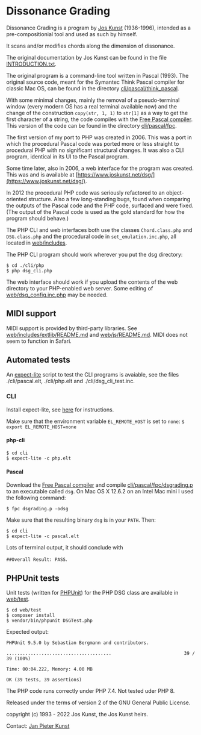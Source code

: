 # Dissonance Grading

Dissonance Grading is a program by [Jos Kunst](https://joskunst.net/) (1936-1996), intended as a 
pre-compositionial tool and used as such by himself.

It scans and/or modifies chords along the dimension of dissonance.

The original documentation by Jos Kunst can be found in the file [INTRODUCTION.txt](./INTRODUCTION.txt).

The original program is a command-line tool written in Pascal (1993). The 
original source code, meant for the Symantec Think Pascal compiler for classic 
Mac OS, can be found in the directory [cli/pascal/think_pascal](./cli/pascal/think_pascal).

With some minimal changes, mainly the removal of a pseudo-terminal window 
(every modern OS has a real terminal available now) and the change of the 
construction `copy(str, 1, 1)` to `str[1]` as a way to get the first character 
of a string, the code compiles with the [Free Pascal compiler](https://www.freepascal.org/). This version of the code can be found in the 
directory [cli/pascal/fpc](./cli/pascal/fpc).

The first version of my port to PHP was created in 2006. This was a port in 
which the procedural Pascal code was ported more or less straight to procedural 
PHP with no significant structural changes. It was also a CLI program, 
identical in its UI to the Pascal program.

Some time later, also in 2006, a web interface for the program was created. 
This was and is available at [https://www.joskunst.net/dsg/](https://www.joskunst.net/dsg/).

In 2012 the procedural PHP code was seriously refactored to an object-oriented 
structure. Also a few long-standing bugs, found when comparing the outputs of 
the Pascal code and the PHP code, surfaced and were fixed. (The output of the 
Pascal code is used as the gold standard for how the program should behave.)

The PHP CLI and web interfaces both use the classes `Chord.class.php` and 
`DSG.class.php` and the procedural code in `set_emulation.inc.php`, all located in 
[web/includes](./web/includes).

The PHP CLI program should work wherever you put the dsg directory:
```shell
$ cd ./cli/php
$ php dsg_cli.php
```
The web interface should work if you upload the contents of the web directory to your PHP-enabled web server. Some editing of [web/dsg_config.inc.php](./web/dsg_config.inc.php) may be needed. 

## MIDI support
MIDI support is provided by third-party libraries. See  [web/includes/extlib/README.md](./web/includes/extlib/README.md) and [web/js/README.md](./web/js/README.md). MIDI does not seem to function in Safari. 

## Automated tests

An [expect-lite](https://expect-lite.sourceforge.net/) script to test the CLI programs is avaiable, see the files
./cli/pascal.elt, ./cli/php.elt and ./cli/dsg_cli_test.inc.

### CLI

Install expect-lite, see [here](https://expect-lite.sourceforge.net/expect-lite_install.html) for instructions.

Make sure that the environment variable `EL_REMOTE_HOST` is set to `none`: `$ export EL_REMOTE_HOST=none`

#### php-cli

```shell
$ cd cli
$ expect-lite -c php.elt
```

#### Pascal
Download the [Free Pascal compiler](https://www.freepascal.org/) and compile [cli/pascal/fpc/dsgrading.p](./cli/pascal/fpc/dsgrading.p) to an executable called `dsg`. On Mac OS X 12.6.2 on an Intel Mac mini I used the following command:
```shell
$ fpc dsgrading.p -odsg
```
Make sure that the resulting binary `dsg` is in your `PATH`. Then:

```shell
$ cd cli
$ expect-lite -c pascal.elt
```

Lots of terminal output, it should conclude with

`##Overall Result: PASS`.

## PHPUnit tests

Unit tests (written for [PHPUnit](https://phpunit.de/)) for the PHP DSG class are available in
[web/test](./web/test).

```shell
$ cd web/test
$ composer install
$ vendor/bin/phpunit DSGTest.php
```
Expected output:
```shell
PHPUnit 9.5.0 by Sebastian Bergmann and contributors.

.......................................                           39 / 39 (100%)

Time: 00:04.222, Memory: 4.00 MB

OK (39 tests, 39 assertions)
```

The PHP code runs correctly under PHP 7.4. Not tested uder PHP 8.


Released under the terms of version 2 of the GNU General Public License.

copyright (c) 1993 - 2022 Jos Kunst, the Jos Kunst heirs.

Contact: [Jan Pieter Kunst](https://github.com/janpieterk)
